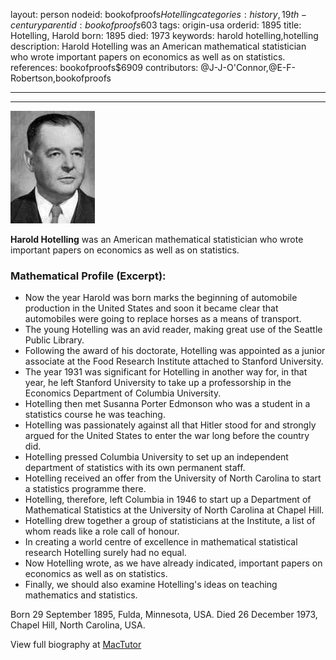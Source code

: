 layout: person
nodeid: bookofproofs$Hotelling
categories: history,19th-century
parentid: bookofproofs$603
tags: origin-usa
orderid: 1895
title: Hotelling, Harold
born: 1895
died: 1973
keywords: harold hotelling,hotelling
description: Harold Hotelling was an American mathematical statistician who wrote important papers on economics as well as on statistics.
references: bookofproofs$6909
contributors: @J-J-O'Connor,@E-F-Robertson,bookofproofs

---



---

![Hotelling.jpg](https://github.com/bookofproofs/bookofproofs.github.io/blob/main/_sources/_assets/images/portraits/Hotelling.jpg?raw=true)

**Harold Hotelling** was an American mathematical statistician who wrote important papers on economics as well as on statistics.

### Mathematical Profile (Excerpt):
* Now the year Harold was born marks the beginning of automobile production in the United States and soon it became clear that automobiles were going to replace horses as a means of transport.
* The young Hotelling was an avid reader, making great use of the Seattle Public Library.
* Following the award of his doctorate, Hotelling was appointed as a junior associate at the Food Research Institute attached to Stanford University.
* The year 1931 was significant for Hotelling in another way for, in that year, he left Stanford University to take up a professorship in the Economics Department of Columbia University.
* Hotelling then met Susanna Porter Edmonson who was a student in a statistics course he was teaching.
* Hotelling was passionately against all that Hitler stood for and strongly argued for the United States to enter the war long before the country did.
* Hotelling pressed Columbia University to set up an independent department of statistics with its own permanent staff.
* Hotelling received an offer from the University of North Carolina to start a statistics programme there.
* Hotelling, therefore, left Columbia in 1946 to start up a Department of Mathematical Statistics at the University of North Carolina at Chapel Hill.
* Hotelling drew together a group of statisticians at the Institute, a list of whom reads like a role call of honour.
* In creating a world centre of excellence in mathematical statistical research Hotelling surely had no equal.
* Now Hotelling wrote, as we have already indicated, important papers on economics as well as on statistics.
* Finally, we should also examine Hotelling's ideas on teaching mathematics and statistics.

Born 29 September 1895, Fulda, Minnesota, USA. Died 26 December 1973, Chapel Hill, North Carolina, USA.

View full biography at [MacTutor](https://mathshistory.st-andrews.ac.uk/Biographies/Hotelling/)
